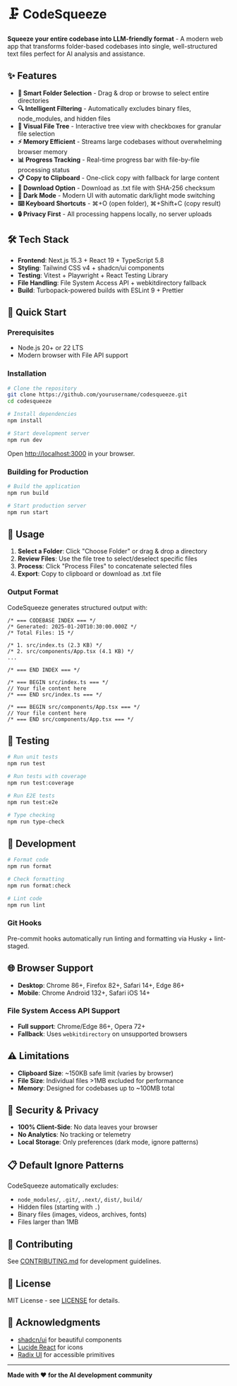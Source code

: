 # 🗜️ CodeSqueeze

**Squeeze your entire codebase into LLM-friendly format** - A modern web app that transforms folder-based codebases into single, well-structured text files perfect for AI analysis and assistance.

## ✨ Features

- **📁 Smart Folder Selection** - Drag & drop or browse to select entire directories
- **🔍 Intelligent Filtering** - Automatically excludes binary files, node_modules, and hidden files
- **🌳 Visual File Tree** - Interactive tree view with checkboxes for granular file selection
- **⚡ Memory Efficient** - Streams large codebases without overwhelming browser memory
- **📊 Progress Tracking** - Real-time progress bar with file-by-file processing status
- **📋 Copy to Clipboard** - One-click copy with fallback for large content
- **💾 Download Option** - Download as .txt file with SHA-256 checksum
- **🌙 Dark Mode** - Modern UI with automatic dark/light mode switching
- **⌨️ Keyboard Shortcuts** - ⌘+O (open folder), ⌘+Shift+C (copy result)
- **🔒 Privacy First** - All processing happens locally, no server uploads

## 🛠️ Tech Stack

- **Frontend**: Next.js 15.3 + React 19 + TypeScript 5.8
- **Styling**: Tailwind CSS v4 + shadcn/ui components
- **Testing**: Vitest + Playwright + React Testing Library
- **File Handling**: File System Access API + webkitdirectory fallback
- **Build**: Turbopack-powered builds with ESLint 9 + Prettier

## 🚀 Quick Start

### Prerequisites

- Node.js 20+ or 22 LTS
- Modern browser with File API support

### Installation

```bash
# Clone the repository
git clone https://github.com/yourusername/codesqueeze.git
cd codesqueeze

# Install dependencies
npm install

# Start development server
npm run dev
```

Open [http://localhost:3000](http://localhost:3000) in your browser.

### Building for Production

```bash
# Build the application
npm run build

# Start production server
npm run start
```

## 📖 Usage

1. **Select a Folder**: Click "Choose Folder" or drag & drop a directory
2. **Review Files**: Use the file tree to select/deselect specific files
3. **Process**: Click "Process Files" to concatenate selected files
4. **Export**: Copy to clipboard or download as .txt file

### Output Format

CodeSqueeze generates structured output with:

```
/* === CODEBASE INDEX === */
/* Generated: 2025-01-20T10:30:00.000Z */
/* Total Files: 15 */

/* 1. src/index.ts (2.3 KB) */
/* 2. src/components/App.tsx (4.1 KB) */
...

/* === END INDEX === */

/* === BEGIN src/index.ts === */
// Your file content here
/* === END src/index.ts === */

/* === BEGIN src/components/App.tsx === */
// Your file content here
/* === END src/components/App.tsx === */
```

## 🧪 Testing

```bash
# Run unit tests
npm run test

# Run tests with coverage
npm run test:coverage

# Run E2E tests
npm run test:e2e

# Type checking
npm run type-check
```

## 🔧 Development

```bash
# Format code
npm run format

# Check formatting
npm run format:check

# Lint code
npm run lint
```

### Git Hooks

Pre-commit hooks automatically run linting and formatting via Husky + lint-staged.

## 🌐 Browser Support

- **Desktop**: Chrome 86+, Firefox 82+, Safari 14+, Edge 86+
- **Mobile**: Chrome Android 132+, Safari iOS 14+

### File System Access API Support

- **Full support**: Chrome/Edge 86+, Opera 72+
- **Fallback**: Uses `webkitdirectory` on unsupported browsers

## ⚠️ Limitations

- **Clipboard Size**: ~150KB safe limit (varies by browser)
- **File Size**: Individual files >1MB excluded for performance
- **Memory**: Designed for codebases up to ~100MB total

## 🔐 Security & Privacy

- **100% Client-Side**: No data leaves your browser
- **No Analytics**: No tracking or telemetry
- **Local Storage**: Only preferences (dark mode, ignore patterns)

## 📋 Default Ignore Patterns

CodeSqueeze automatically excludes:

- `node_modules/`, `.git/`, `.next/`, `dist/`, `build/`
- Hidden files (starting with `.`)
- Binary files (images, videos, archives, fonts)
- Files larger than 1MB

## 🤝 Contributing

See [CONTRIBUTING.md](CONTRIBUTING.md) for development guidelines.

## 📄 License

MIT License - see [LICENSE](LICENSE) for details.

## 🙏 Acknowledgments

- [shadcn/ui](https://ui.shadcn.com/) for beautiful components
- [Lucide React](https://lucide.dev/) for icons
- [Radix UI](https://www.radix-ui.com/) for accessible primitives

---

**Made with ❤️ for the AI development community**
